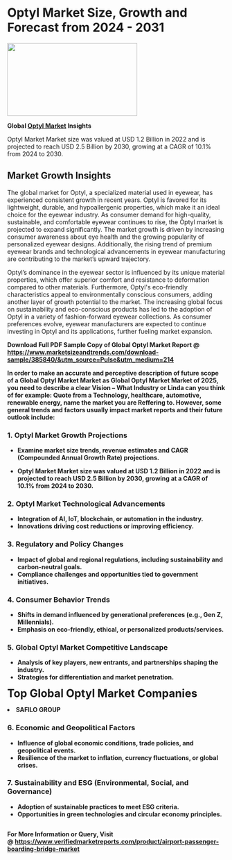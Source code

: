 <H1>Optyl Market Size, Growth and Forecast from 2024 - 2031</H1><img class="aligncenter size-medium wp-image-584254" src="https://thirdeyenews.in/wp-content/uploads/2024/09/Global-Market-Research-300x168.jpeg" alt="" width="300" height="168" /><p><strong>Global&nbsp;<a href="https://www.marketsizeandtrends.com/download-sample/385840/&amp;utm_source=Pulse&amp;utm_medium=214">Optyl Market</a> Insights</strong></p><p>Optyl Market Market size was valued at USD 1.2 Billion in 2022 and is projected to reach USD 2.5 Billion by 2030, growing at a CAGR of 10.1% from 2024 to 2030.</p><p><h2>Market Growth Insights</h2> <p>The global market for Optyl, a specialized material used in eyewear, has experienced consistent growth in recent years. Optyl is favored for its lightweight, durable, and hypoallergenic properties, which make it an ideal choice for the eyewear industry. As consumer demand for high-quality, sustainable, and comfortable eyewear continues to rise, the Optyl market is projected to expand significantly. The market growth is driven by increasing consumer awareness about eye health and the growing popularity of personalized eyewear designs. Additionally, the rising trend of premium eyewear brands and technological advancements in eyewear manufacturing are contributing to the market’s upward trajectory.</p> <p><strong></strong></p> <p>Optyl’s dominance in the eyewear sector is influenced by its unique material properties, which offer superior comfort and resistance to deformation compared to other materials. Furthermore, Optyl's eco-friendly characteristics appeal to environmentally conscious consumers, adding another layer of growth potential to the market. The increasing global focus on sustainability and eco-conscious products has led to the adoption of Optyl in a variety of fashion-forward eyewear collections. As consumer preferences evolve, eyewear manufacturers are expected to continue investing in Optyl and its applications, further fueling market expansion.</p> <p><strong></p><p><span class=""><strong>Download Full PDF Sample Copy of Global Optyl Market Report</strong> @ <a href="https://www.marketsizeandtrends.com/download-sample/385840/&amp;utm_source=Pulse&amp;utm_medium=214" target="_blank">https://www.marketsizeandtrends.com/download-sample/385840/&amp;utm_source=Pulse&amp;utm_medium=214</a></span></p><p>In order to make an accurate and perceptive description of future scope of a Global&nbsp;Optyl Market Market as Global&nbsp;Optyl Market Market of 2025, you need to describe a clear Vision &ndash; What Industry or Linda can you think of for example: Quote from a Technology, healthcare, automotive, renewable energy, name the market you are Reffering to. However, some general trends and factors usually impact market reports and their future outlook include:</p><h3>1.&nbsp;<strong>Optyl Market Growth Projections</strong></h3><ul><li>Examine market size trends, revenue estimates and CAGR (Compounded Annual Growth Rate) projections.</li><li><p>Optyl Market Market size was valued at USD 1.2 Billion in 2022 and is projected to reach USD 2.5 Billion by 2030, growing at a CAGR of 10.1% from 2024 to 2030.</p></li></ul><h3>2.&nbsp;<strong>Optyl Market Technological Advancements</strong></h3><ul><li>Integration of AI, IoT, blockchain, or automation in the industry.</li><li>Innovations driving cost reductions or improving efficiency.</li></ul><h3>3.&nbsp;<strong>Regulatory and Policy Changes</strong></h3><ul><li>Impact of global and regional regulations, including sustainability and carbon-neutral goals.</li><li>Compliance challenges and opportunities tied to government initiatives.</li></ul><h3>4.&nbsp;<strong>Consumer Behavior Trends</strong></h3><ul><li>Shifts in demand influenced by generational preferences (e.g., Gen Z, Millennials).</li><li>Emphasis on eco-friendly, ethical, or personalized products/services.</li></ul><h3>5.&nbsp;<strong>Global Optyl Market Competitive Landscape</strong></h3><ul><li>Analysis of key players, new entrants, and partnerships shaping the industry.</li><li>Strategies for differentiation and market penetration.</li></ul><p data-pm-slice="1 1 []"><span style="color: inherit; font-family: inherit; font-size: 25px;">Top Global Optyl Market Companies</span></p><div class="" data-test-id=""><p><li>SAFILO GROUP</li></p></div><h3>6.&nbsp;<strong>Economic and Geopolitical Factors</strong></h3><ul><li>Influence of global economic conditions, trade policies, and geopolitical events.</li><li>Resilience of the market to inflation, currency fluctuations, or global crises.</li></ul><h3>7.&nbsp;<strong>Sustainability and ESG (Environmental, Social, and Governance)</strong></h3><ul><li>Adoption of sustainable practices to meet ESG criteria.</li><li>Opportunities in green technologies and circular economy principles.</li></ul><h2><strong style="font-size: 14px;">For More Information or Query, Visit @&nbsp;</strong><a style="background-color: #ffffff; font-size: 14px;" href="https://www.marketsizeandtrends.com/report/optyl-market/" target="_blank">https://www.verifiedmarketreports.com/product/airport-passenger-boarding-bridge-market</a></h2>
